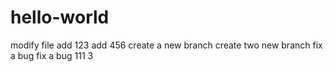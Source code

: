 # hello-world
modify file
add 123
add 456
create a new branch 
create two new branch
fix a bug
fix a bug 111
3
